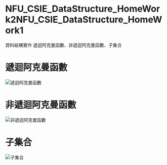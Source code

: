# NFU_CSIE_DataStructure_HomeWork2NFU_CSIE_DataStructure_HomeWork1
資料結構實作 遞迴阿克曼函數、非遞迴阿克曼函數、子集合

# 遞迴阿克曼函數

![遞迴阿克曼函數](https://github.com/joshu0601/NFU_CSIE_DataStructure_HomeWork2NFU_CSIE_DataStructure_HomeWork1/blob/main/ackerman_recursive.png)

# 非遞迴阿克曼函數

![非遞迴阿克曼函數](https://github.com/joshu0601/NFU_CSIE_DataStructure_HomeWork2NFU_CSIE_DataStructure_HomeWork1/blob/main/ackerman_nonrecursive.png)

# 子集合

![子集合](https://github.com/joshu0601/NFU_CSIE_DataStructure_HomeWork2NFU_CSIE_DataStructure_HomeWork1/blob/main/Powerset.png)
